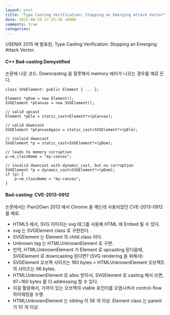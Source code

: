 ```yaml
---
layout: post
title: "Type Casting Verification: Stopping an Emerging Attack Vector"
date: 2015-08-20 17:23:58 +0900
comments: true
categories: 
---
```


USENIX 2015 에 발표된, Type Casting Verification: Stopping an Emerging Attack Vector.

#### C++ Bad-casting Demystified

논문에 나온 코드. Downcasting 을 잘못해서 memory 에러가 나오는 경우를 예로 든다.

```
class SVGElement: public Element { ... };

Element *pDom = new Element();
SVGElement *pCanvas = new SVGElement();

// valid upcast
Element *pEle = static_cast<Element*>(pCanvas);

// valid downcast
SVGElement *pCanvasAgain = static_cast<SVGElement*>(pEle);

// invlaid downcast
SVGElement *p = static_cast<SVGElement*>(pDom);

// leads to memory corruption
p->m_className = "my-canvas";

// invalid downcast with dynamic_cast, but no corruption
SVGElement *p = dynamic_cast<SVGElement*>(pDom);
if (p) {
    p->m_className = "my-canvas";
}
```

#### Bad-casting: CVE-2013-0912

논문에서는 Pwn2Own 2013 에서 Chrome 을 깨는데 사용되었던 CVE-2013-0912 를 예로.

* HTML5 에서, SVG 이미지는 svg 태그를 사용해 HTML 에 Embed 될 수 있다.
* svg 는 SVGElement class 로 구현된다.
* SVGElement 는 Element 의 child class 이다.
* Unknown tag 는 HTMLUnknownElement 로 구현.
* 만약, HTMLUnknownElement 가 Element 로 upcasting 된다음에, SVGElement 로 downcasting 된다면? (SVG rendering 을 위해서)
* SVGElement 오브젝 사이즈는 160 bytes > HTMLUnknownElement 오브젝트의 사이즈는 96 bytes.
* HTMLUnknownElement 로 alloc 받아서, SVGElement 로 casting 해서 쓰면, 97~160 bytes 를 더 addressing 할 수 있다.
* 이걸 활용해서, 가까이 있는 오브젝의 vtable 포인터를 오염시켜서 control-flow 하이재킹을 수행.
* HTMLUnknownElement 는 sibling 이 56 개 이상. Element class 는 parent 가 10 개 이상.
